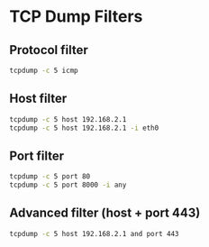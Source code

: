 # TCP Dump Filters

## Protocol filter

```bash
tcpdump -c 5 icmp
```

## Host filter

```bash
tcpdump -c 5 host 192.168.2.1
tcpdump -c 5 host 192.168.2.1 -i eth0
```

## Port filter

```bash
tcpdump -c 5 port 80
tcpdump -c 5 port 8000 -i any
```

## Advanced filter (host + port 443)

```bash
tcpdump -c 5 host 192.168.2.1 and port 443
```
